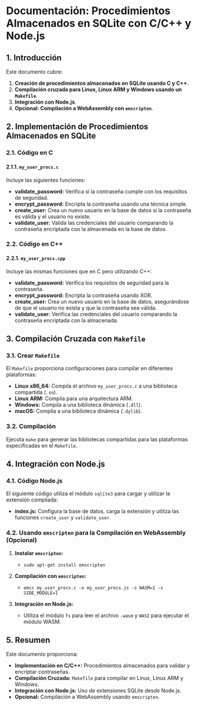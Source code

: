 # Documentación: Procedimientos Almacenados en SQLite con C/C++ y Node.js

## 1. Introducción

Este documento cubre:

1. **Creación de procedimientos almacenados en SQLite usando C y C++**.
2. **Compilación cruzada para Linux, Linux ARM y Windows usando un `Makefile`**.
3. **Integración con Node.js**.
4. **Opcional: Compilación a WebAssembly con `emscripten`**.

## 2. Implementación de Procedimientos Almacenados en SQLite

### 2.1. Código en C

#### 2.1.1. `my_user_procs.c`

Incluye las siguientes funciones:

- **validate_password:** Verifica si la contraseña cumple con los requisitos de seguridad.
- **encrypt_password:** Encripta la contraseña usando una técnica simple.
- **create_user:** Crea un nuevo usuario en la base de datos si la contraseña es válida y el usuario no existe.
- **validate_user:** Valida las credenciales del usuario comparando la contraseña encriptada con la almacenada en la base de datos.

### 2.2. Código en C++

#### 2.2.1. `my_user_procs.cpp`

Incluye las mismas funciones que en C pero utilizando C++:

- **validate_password:** Verifica los requisitos de seguridad para la contraseña.
- **encrypt_password:** Encripta la contraseña usando XOR.
- **create_user:** Crea un nuevo usuario en la base de datos, asegurándose de que el usuario no exista y que la contraseña sea válida.
- **validate_user:** Verifica las credenciales del usuario comparando la contraseña encriptada con la almacenada.

## 3. Compilación Cruzada con `Makefile`

### 3.1. Crear `Makefile`

El `Makefile` proporciona configuraciones para compilar en diferentes plataformas:

- **Linux x86_64:** Compila el archivo `my_user_procs.c` a una biblioteca compartida (`.so`).
- **Linux ARM:** Compila para una arquitectura ARM.
- **Windows:** Compila a una biblioteca dinámica (`.dll`).
- **macOS:** Compila a una biblioteca dinámica (`.dylib`).

### 3.2. Compilación

Ejecuta `make` para generar las bibliotecas compartidas para las plataformas especificadas en el `Makefile`.

## 4. Integración con Node.js

### 4.1. Código Node.js

El siguiente código utiliza el módulo `sqlite3` para cargar y utilizar la extensión compilada:

- **index.js:** Configura la base de datos, carga la extensión y utiliza las funciones `create_user` y `validate_user`.

### 4.2. Usando `emscripten` para la Compilación en WebAssembly (Opcional)

1. **Instalar `emscripten`:**
    - `sudo apt-get install emscripten`

2. **Compilación con `emscripten`:**
    - `emcc my_user_procs.c -o my_user_procs.js -s WASM=1 -s SIDE_MODULE=1`

3. **Integración en Node.js:**
    - Utiliza el módulo `fs` para leer el archivo `.wasm` y `WASI` para ejecutar el módulo WASM.

## 5. Resumen

Este documento proporciona:

- **Implementación en C/C++:** Procedimientos almacenados para validar y encriptar contraseñas.
- **Compilación Cruzada:** `Makefile` para compilar en Linux, Linux ARM y Windows.
- **Integración con Node.js:** Uso de extensiones SQLite desde Node.js.
- **Opcional:** Compilación a WebAssembly usando `emscripten`.

